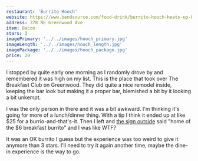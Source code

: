 ```yaml
---
restaurant: 'Burrito Hooch'
website: https://www.bendsource.com/food-drink/burrito-hooch-heats-up-bends-food-scene-22822251
address: 378 NE Greenwood Ave
item: Bacon
stars: 3
imagePrimary: '../../images/hooch_primary.jpg'
imageLength: '../../images/hooch_length.jpg'
imagePackage: '../../images/hooch_package.jpg'
price: 20
---
```


I stopped by quite early one morning as I randomly drove by and remembered it was high on my list. This is the place that took over The Breakfast Club on Greenwood. They did quite a nice remodel inside, keeping the bar look but making it a proper bar, blemished a bit by it looking a bit unkempt.

I was the only person in there and it was a bit awkward. I'm thinking it's going for more of a lunch/dinner thing. With a tip I think it ended up at like $25 for a burrio-and-that's-it. Then I left and [the sign outside](https://share.cleanshot.com/thD4qRhg) said "home of the $6 breakfast burrito" and I was like WTF?

It was an OK burrito I guess but the experience was too weird to give it anymore than 3 stars. I'll need to try it again another time, maybe the dine-in experience is the way to go.
